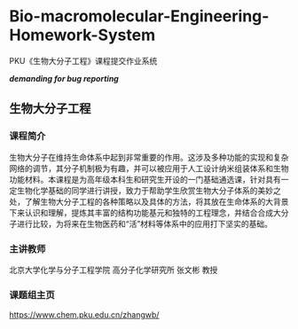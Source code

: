 # Bio-macromolecular-Engineering-Homework-System

PKU《生物大分子工程》课程提交作业系统

***demanding for bug reporting***

## 生物大分子工程

### 课程简介
生物大分子在维持生命体系中起到非常重要的作用。这涉及多种功能的实现和复杂网络的调节，其分子机制极为有趣，并可以被应用于人工设计纳米组装体系和生物功能材料。本课程是为高年级本科生和研究生开设的一门基础通选课，针对具有一定生物化学基础的同学进行讲授，致力于帮助学生欣赏生物大分子体系的美妙之处，了解生物大分子工程的各种策略以及具体的方法，将其放在生命体系的大背景下来认识和理解，提炼其丰富的结构功能基元和独特的工程理念，并结合合成大分子进行比较，为将来在生物医药和“活”材料等体系中的应用打下坚实的基础。

### 主讲教师
北京大学化学与分子工程学院 高分子化学研究所 张文彬 教授

### 课题组主页
https://www.chem.pku.edu.cn/zhangwb/
